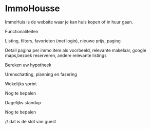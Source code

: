 # ImmoHousse
ImmoHuis is  de website waar je kan huis kopen of in huur gaan.


Functionaliteiten

Listing, filters, favorieten (met login), nieuwe prijs, paging

Detail pagina per immo item als voorbeeld, relevante makelaar, google maps,bezoek reserveren, andere relevante listings

Bereken uw hypotheek

Urenschatting, planning en fasering 


Wekelijks sprint

Nog te bepalen

Dagelijks standup

Nog te bepalen



// dat is de slot  van guest  <!-- {{ $slot }} -->